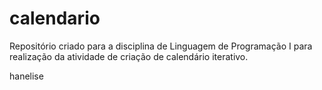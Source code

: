 # calendario
Repositório criado para a disciplina de Linguagem de Programação I para realização da atividade de criação de calendário iterativo.

hanelise
